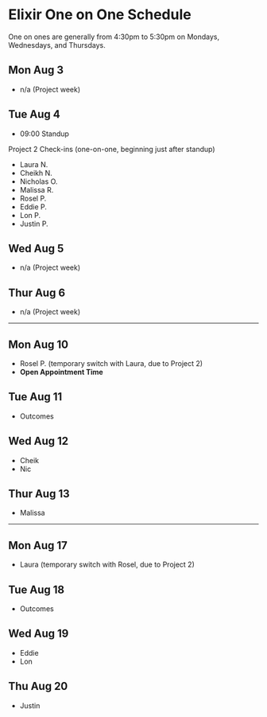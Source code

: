 # Elixir One on One Schedule

One on ones are generally from 4:30pm to 5:30pm on Mondays, Wednesdays, and Thursdays.

## Mon Aug 3

- n/a (Project week)

## Tue Aug 4

- 09:00 Standup

Project 2 Check-ins (one-on-one, beginning just after standup)
- Laura N.
- Cheikh N.
- Nicholas O.
- Malissa R.
- Rosel P.
- Eddie P.
- Lon P.
- Justin P.

## Wed Aug 5

- n/a (Project week)

## Thur Aug 6

- n/a (Project week)

---

## Mon Aug 10

- Rosel P. (temporary switch with Laura, due to Project 2)
- **Open Appointment Time**

## Tue Aug 11

- Outcomes

## Wed Aug 12

- Cheik
- Nic

## Thur Aug 13

- Malissa

---

## Mon Aug 17

- Laura (temporary switch with Rosel, due to Project 2)

## Tue Aug 18

- Outcomes

## Wed Aug 19

- Eddie
- Lon

## Thu Aug 20

- Justin
